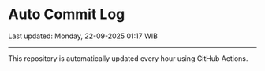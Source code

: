# Auto Commit Log

Last updated: Monday, 22-09-2025 01:17 WIB

---

This repository is automatically updated every hour using GitHub Actions.
